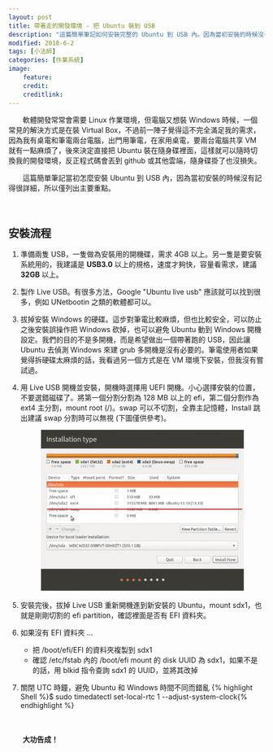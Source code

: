 ```yaml
---
layout: post
title: 帶著走的開發環境 - 把 Ubuntu 裝到 USB
description: "這篇簡單筆記如何安裝完整的 Ubuntu 到 USB 內。因為當初安裝的時候沒有記得很詳細，所以僅列出安裝過程中的主要重點"
modified: 2018-6-2
tags: [小法師]
categories: [作業系統]
image:
    feature: 
    credit: 
    creditlink: 
---
```


　　軟體開發常常會需要 Linux 作業環境，但電腦又想裝 Windows 時候，一個常見的解決方式是在裝 Virtual Box，不過前一陣子覺得這不完全滿足我的需求，因為我有桌電和筆電兩台電腦，出門用筆電，在家用桌電，要兩台電腦共享 VM 就有一點麻煩了，後來決定直接把 Ubuntu 裝在隨身碟裡面，這樣就可以隨時切換我的開發環境，反正程式碼會丟到 github 或其他雲端，隨身碟掛了也沒損失。

　　這篇簡單筆記當初怎麼安裝 Ubuntu 到 USB 內，因為當初安裝的時候沒有記得很詳細，所以僅列出主要重點。
<!--more-->　
## 安裝流程
1. 準備兩隻 USB，一隻做為安裝用的開機碟，需求 4GB 以上。另一隻是要安裝系統用的，我建議是 **USB3.0** 以上的規格，速度才夠快，容量看需求，建議 **32GB** 以上。

2. 製作 Live USB。有很多方法，Google "Ubuntu live usb" 應該就可以找到很多，例如 UNetbootin 之類的軟體都可以。

3. 拔掉安裝 Windows 的硬碟。這步對筆電比較麻煩，但也比較安全，可以防止之後安裝誤操作把 Windows 砍掉，也可以避免 Ubuntu 動到 Windows 開機設定。我們的目的不是多開機，而是希望做出一個帶著跑的 USB，因此讓 Ubuntu 去偵測 Windows 來建 grub 多開機是沒有必要的。筆電使用者如果覺得拆硬碟太麻煩的話，我看過另一個方式是在 VM 環境下安裝，但我沒有嘗試過。

4. 用 Live USB 開機並安裝，開機時選擇用 UEFI 開機。小心選擇安裝的位置，不要選錯磁碟了。將第一個分割分割為 128 MB 以上的 efi，第二個分割作為 ext4 主分割，mount root (/)。swap 可以不切割，全靠主記憶體，Install 跳出建議 swap 分割時可以無視 (下圖僅供參考)。

	<figure class="large center">
	<img src="/images/2018/03/ubuntu-install.png" alt="">
	</figure>

5. 安裝完後，拔掉 Live USB 重新開機進到新安裝的 Ubuntu，mount sdx1，也就是剛剛切割的 efi partition，確認裡面是否有 EFI 資料夾。

6. 如果沒有 EFI 資料夾 ...

	* 把 /boot/efi/EFI 的資料夾複製到 sdx1
	* 確認 /etc/fstab 內的 /boot/efi mount 的 disk UUID 為 sdx1，如果不是的話，用 blkid 指令查詢 sdx1 的 UUID，並將其改掉

7. 關閉 UTC 時鐘，避免 Ubuntu 和 Windows 時間不同而錯亂
	{% highlight Shell %}$ sudo timedatectl set-local-rtc 1 --adjust-system-clock{% endhighlight %}

　　

　　**大功告成！**
